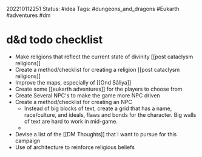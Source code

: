 202210112251
Status: #idea
Tags: #dungeons_and_dragons #Eukarth #adventures #dm 

# d&d todo checklist
- Make religions that reflect the current state of divinity [[post cataclysm religions]]
- Create a method/checklist for creating a religion [[post cataclysm religions]]
- Improve the maps, especially of [[Ond Sâliya]]
- Create some [[eukarth adventures]] for the players to choose from
- Create Several NPC's to make the game more NPC driven
- Create a method/checklist for creating an NPC
	- Instead of big blocks of text, create a grid that has a name, race/culture, and ideals, flaws and bonds for the character. Big walls of text are hard to work in mid-game.
	- 
- Devise a list of the [[DM Thoughts]] that I want to pursue for this campaign
- Use of architecture to reinforce religious beliefs